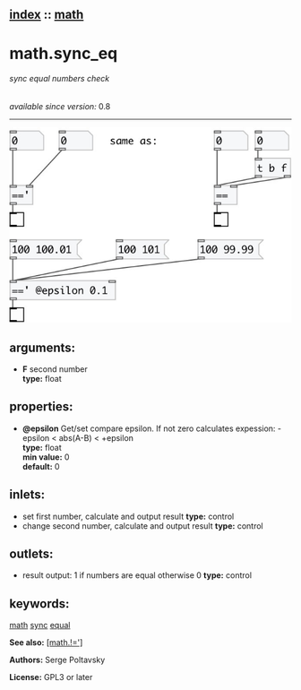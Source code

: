 [index](index.html) :: [math](category_math.html)
---

# math.sync_eq

###### sync equal numbers check

*available since version:* 0.8

---




[![example](../examples/img/math.sync_eq.jpg)](../examples/pd/math.sync_eq.pd)



## arguments:

* **F**
second number<br>
__type:__ float<br>





## properties:

* **@epsilon** 
Get/set compare epsilon. If not zero calculates expession: -epsilon &lt; abs(A-B) &lt;
+epsilon<br>
__type:__ float<br>
__min value:__ 0<br>
__default:__ 0<br>



## inlets:

* set first number, calculate and output result 
__type:__ control<br>
* change second number, calculate and output result 
__type:__ control<br>



## outlets:

* result output: 1 if numbers are equal otherwise 0
__type:__ control<br>



## keywords:

[math](keywords/math.html)
[sync](keywords/sync.html)
[equal](keywords/equal.html)



**See also:**
[\[math.!=&#39;\]](math.%21%3D%27.html)




**Authors:** Serge Poltavsky




**License:** GPL3 or later





